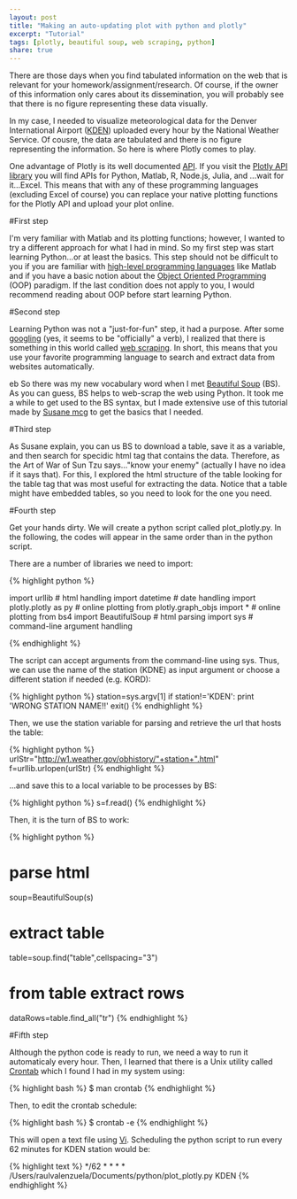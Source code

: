 ```yaml
---
layout: post
title: "Making an auto-updating plot with python and plotly"
excerpt: "Tutorial"
tags: [plotly, beautiful soup, web scraping, python]
share: true
---
```


There are those days when you find tabulated information on the web that is relevant for your homework/assignment/research. Of course, if the owner of this information only cares about its dissemination, you will probably see that there is no figure representing these data visually.

In my case, I needed to visualize meteorological data for the Denver International Airport ([KDEN](http://w1.weather.gov/obhistory/KDEN.html)) uploaded every hour by the National Weather Service. Of cousre, the data are tabulated and there is no figure representing the information. So here is where Plotly comes to play.

One advantage of Plotly is its well documented [API](http://en.wikipedia.org/wiki/Application_programming_interface). If you visit the [Plotly API library](https://plot.ly/api/) you will find APIs for Python, Matlab, R, Node.js, Julia, and ...wait for it...Excel. This means that with any of these programming languages (excluding Excel of course) you can replace your native plotting functions for the Plotly API and upload your plot online.

#First step

I'm very familiar with Matlab and its plotting functions; however, I wanted to try a different approach for what I had in mind. So my first step was start learning Python...or at least the basics. This step should not be difficult to you if you are familiar with [high-level programming languages](http://en.wikipedia.org/wiki/High-level_programming_language) like Matlab and if you have a basic notion about the [Object Oriented Programming](http://en.wikipedia.org/wiki/Object-oriented_programming) (OOP) paradigm. If the last condition does not apply to you, I would recommend reading about OOP before start learning Python.

#Second step

Learning Python was not a "just-for-fun" step, it had a purpose. After some [googling](http://en.wikipedia.org/wiki/Google_%28verb%29) (yes, it seems to be "officially" a verb), I realized that there is something in this world called [web scraping](http://en.wikipedia.org/wiki/Web_scraping). In short, this means that you use your favorite programming language to search and extract data from websites automatically.

eb So there was my new vocabulary word when I met [Beautiful Soup](http://www.crummy.com/software/BeautifulSoup/) (BS). As you can guess, BS helps to web-scrap the web using Python. It took me a while to get used to the BS syntax, but I made extensive use of this tutorial made by [Susane mcg](https://www.youtube.com/watch?v=G7RS5BBWxgo) to get the basics that I needed.


#Third step

As Susane explain, you can us BS to download a table, save it as a variable, and then search for specidic html tag that contains the data. Therefore, as the Art of War of Sun Tzu says..."know your enemy" (actually I have no idea if it says that). For this, I explored the html structure of the table looking for the table tag that was most useful for extracting the data. Notice that a table might have embedded tables, so you need to look for the one you need.

#Fourth step

Get your hands dirty. We will create a python script called plot_plotly.py. In the following, the codes will appear in the same order than in the python script. 

There are a number of libraries we need to import:

{% highlight python %}

import urllib 			# html handling
import datetime			# date handling
import plotly.plotly as py 	# online plotting
from plotly.graph_objs import * # online plotting
from bs4 import BeautifulSoup	# html parsing
import sys 			# command-line argument handling

{% endhighlight %}


The script can accept arguments from the command-line using sys. Thus, we can use the name of the station (KDNE) as input argument or choose a different station if needed (e.g. KORD):

{% highlight python %}
station=sys.argv[1]
if station!='KDEN':
	print 'WRONG STATION NAME!!'
	exit()
{% endhighlight %}

Then, we use the station variable for parsing and retrieve the url that hosts the table:

{% highlight python %}
urlStr="http://w1.weather.gov/obhistory/"+station+".html"
f=urllib.urlopen(urlStr)
{% endhighlight %}

...and save this to a local variable to be processes by BS:

{% highlight python %}
s=f.read()
{% endhighlight %}

Then, it is the turn of BS to work:

{% highlight python %}
# parse html 
soup=BeautifulSoup(s)

# extract table
table=soup.find("table",cellspacing="3")

# from table extract rows
dataRows=table.find_all("tr")
{% endhighlight %}









#Fifth step

Although the python code is ready to run, we need a way to run it automaticaly every hour. Then, I learned that there is a Unix utility called [Crontab](http://www.adminschoice.com/crontab-quick-reference) which I found I had in my system using:


{% highlight bash %}
$ man crontab
{% endhighlight %}

Then, to edit the crontab schedule:

{% highlight bash %}
$ crontab -e
{% endhighlight %}

This will open a text file using [Vi](http://en.wikipedia.org/wiki/Vi). Scheduling the python script to run every 62 minutes for KDEN station would be:

{% highlight text %}
*/62 * * * * /Users/raulvalenzuela/Documents/python/plot_plotly.py KDEN
{% endhighlight %}










